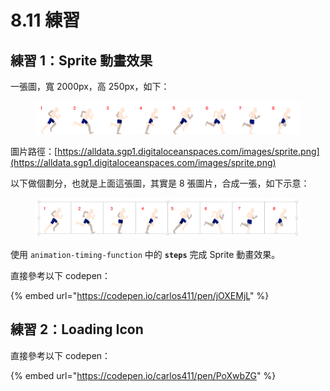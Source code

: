 # 8.11 練習

## 練習 1：Sprite 動畫效果

一張圖，寬 2000px，高 250px，如下：

<figure><img src="../.gitbook/assets/sprite_finish.png" alt=""><figcaption></figcaption></figure>

圖片路徑：[https://alldata.sgp1.digitaloceanspaces.com/images/sprite.png](https://alldata.sgp1.digitaloceanspaces.com/images/sprite.png)



以下做個劃分，也就是上面這張圖，其實是 8 張圖片，合成一張，如下示意：

<figure><img src="../.gitbook/assets/sprite_finish_border.png" alt=""><figcaption></figcaption></figure>

使用 `animation-timing-function` 中的 **`steps`** 完成 Sprite 動畫效果。

直接參考以下 codepen：

{% embed url="https://codepen.io/carlos411/pen/jOXEMjL" %}



## 練習 2：Loading Icon

直接參考以下 codepen：

{% embed url="https://codepen.io/carlos411/pen/PoXwbZG" %}

